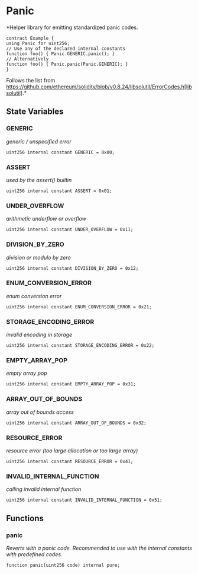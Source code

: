 # Panic
*Helper library for emitting standardized panic codes.
```solidity
contract Example {
using Panic for uint256;
// Use any of the declared internal constants
function foo() { Panic.GENERIC.panic(); }
// Alternatively
function foo() { Panic.panic(Panic.GENERIC); }
}
```
Follows the list from https://github.com/ethereum/solidity/blob/v0.8.24/libsolutil/ErrorCodes.h[libsolutil].*


## State Variables
### GENERIC
*generic / unspecified error*


```solidity
uint256 internal constant GENERIC = 0x00;
```


### ASSERT
*used by the assert() builtin*


```solidity
uint256 internal constant ASSERT = 0x01;
```


### UNDER_OVERFLOW
*arithmetic underflow or overflow*


```solidity
uint256 internal constant UNDER_OVERFLOW = 0x11;
```


### DIVISION_BY_ZERO
*division or modulo by zero*


```solidity
uint256 internal constant DIVISION_BY_ZERO = 0x12;
```


### ENUM_CONVERSION_ERROR
*enum conversion error*


```solidity
uint256 internal constant ENUM_CONVERSION_ERROR = 0x21;
```


### STORAGE_ENCODING_ERROR
*invalid encoding in storage*


```solidity
uint256 internal constant STORAGE_ENCODING_ERROR = 0x22;
```


### EMPTY_ARRAY_POP
*empty array pop*


```solidity
uint256 internal constant EMPTY_ARRAY_POP = 0x31;
```


### ARRAY_OUT_OF_BOUNDS
*array out of bounds access*


```solidity
uint256 internal constant ARRAY_OUT_OF_BOUNDS = 0x32;
```


### RESOURCE_ERROR
*resource error (too large allocation or too large array)*


```solidity
uint256 internal constant RESOURCE_ERROR = 0x41;
```


### INVALID_INTERNAL_FUNCTION
*calling invalid internal function*


```solidity
uint256 internal constant INVALID_INTERNAL_FUNCTION = 0x51;
```


## Functions
### panic

*Reverts with a panic code. Recommended to use with
the internal constants with predefined codes.*


```solidity
function panic(uint256 code) internal pure;
```

